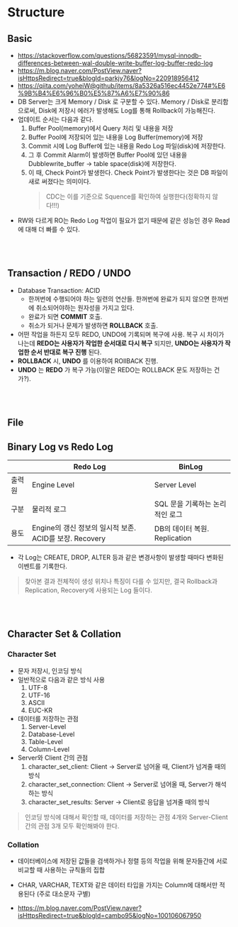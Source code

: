 # Structure

## Basic
* https://stackoverflow.com/questions/56823591/mysql-innodb-differences-between-wal-double-write-buffer-log-buffer-redo-log
* https://m.blog.naver.com/PostView.naver?isHttpsRedirect=true&blogId=parkjy76&logNo=220918956412
* https://qiita.com/yoheiW@github/items/8a5326a516ec4452e774#%E6%9B%B4%E6%96%B0%E5%87%A6%E7%90%86
* DB Server는 크게 Memory / Disk 로 구분할 수 있다. Memory / Disk로 분리함으로써, Disk에 저장시 에러가 발생해도 Log를 통해 Rollback이 가능해진다.
* 업데이트 순서는 다음과 같다.
    1) Buffer Pool(memory)에서 Query 처리 및 내용을 저장
    2) Buffer Pool에 저장되어 있는 내용을 Log Buffer(memory)에 저장
    3) Commit 시에 Log Buffer에 있는 내용을 Redo Log 파일(disk)에 저장한다.
    4) 그 후 Commit Alarm이 발생하면 Buffer Pool에 있던 내용을 Dubblewrite_buffer -> table space(disk)에 저장한다.
    5) 이 때, Check Point가 발생한다. Check Point가 발생한다는 것은 DB 파일이 새로 써졌다는 의미이다.
        > CDC는 이를 기준으로 Squence를 확인하여 실행한다(정확하지 않다!!!)
* RW와 다르게 RO는 Redo Log 작업이 필요가 없기 때문에 같은 성능인 경우 Read에 대해 더 빠를 수 있다.
</br>
</br>


## Transaction / REDO / UNDO
* Database Transaction: ACID
    * 한꺼번에 수행되어야 하는 일련의 연산들. 한꺼번에 완료가 되지 않으면 한꺼번에 취소되어야하는 원자성을 가지고 있다.
    * 완료가 되면 __COMMIT__ 호출.
    * 취소가 되거나 문제가 발생하면 __ROLLBACK__ 호출.
* 어떤 작업을 하든지 모두 REDO, UNDO에 기록되며 복구에 사용. 복구 시 차이가 나는데 __REDO는 사용자가 작업한 순서대로 다시 복구__ 되지만, __UNDO는 사용자가 작업한 순서 반대로 복구 진행__ 된다.
* __ROLLBACK__ 시, __UNDO__ 를 이용하여 ROllBACK 진행.
* __UNDO__ 는 __REDO__ 가 복구 가능(이말은 REDO는 ROLLBACK 문도 저장하는 건가?).
</br>
</br>


## File

## Binary Log vs Redo Log
|        | Redo Log | BinLog |
|--------|------------|----------|
| 출력원 | Engine Level | Server Level |
| 구분 | 물리적 로그 | SQL 문을 기록하는 논리적인 로그 |
| 용도 | Engine의 갱신 정보의 일시적 보존. ACID를 보장. Recovery | DB의 데이터 복원. Replication |
* 각 Log는 CREATE, DROP, ALTER 등과 같은 변경사항이 발생할 때마다 변화된 이벤트를 기록한다.
> 찾아본 결과 전체적이 생성 위치나 특징이 다를 수 있지만, 결국 Rollback과 Replication, Recovery에 사용되는 Log 들이다.
</br>
</br>



## Character Set & Collation
### Character Set
* 문자 저장시, 인코딩 방식
* 일반적으로 다음과 같은 방식 사용
    1) UTF-8
    2) UTF-16
    3) ASCII
    4) EUC-KR
* 데이터를 저장하는 관점
    1) Server-Level
    2) Database-Level
    3) Table-Level
    4) Column-Level
* Server와 Client 간의 관점
    1) character_set_client: Client -> Server로 넘어올 때, Client가 넘겨줄 때의 방식
    2) character_set_connection: Client -> Server로 넘어올 때, Server가 해석하는 방식
    3) character_set_results: Server -> Client로 응답을 넘겨줄 때의 방식

> 인코딩 방식에 대해서 확인할 때, 데이터를 저장하는 관점 4개와 Server-Client 간의 관점 3개 모두 확인해봐야 한다.

### Collation
* 데이터베이스에 저장된 값들을 검색하거나 정렬 등의 작업을 위해 문자들간에 서로 비교할 때 사용하는 규칙들의 집합
* CHAR, VARCHAR, TEXT와 같은 데이터 타입을 가지는 Column에 대해서만 적용된다 (주로 대소문자 구별)

* https://m.blog.naver.com/PostView.naver?isHttpsRedirect=true&blogId=cambo95&logNo=100106067950

